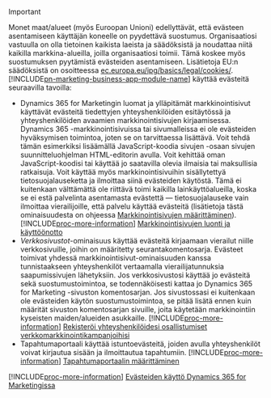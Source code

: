 > [!IMPORTANT]
> Monet maat/alueet (myös Euroopan Unioni) edellyttävät, että evästeen asentamiseen käyttäjän koneelle on pyydettävä suostumus. Organisaatiosi vastuulla on olla tietoinen kaikista laeista ja säädöksistä ja noudattaa niitä kaikilla markkina-alueilla, joilla organisaatiosi toimii. Tämä koskee myös suostumuksen pyytämistä evästeiden asentamiseen. Lisätietoja EU:n säädöksistä on osoitteessa [ec.europa.eu/ipg/basics/legal/cookies/](http://ec.europa.eu/ipg/basics/legal/cookies/). [!INCLUDE[pn-marketing-business-app-module-name](../includes/pn-marketing-business-app-module-name.md)] käyttää evästeitä seuraavilla tavoilla:
> - Dynamics 365 for Marketingin luomat ja ylläpitämät markkinointisivut käyttävät evästeitä tiedettyjen yhteyshenkilöiden esitäytössä ja yhteyshenkilöiden avaamien markkinointisivujen kirjaamisessa. Dynamics 365 -markkinointisivuissa tai sivumalleissa ei ole evästeiden hyväksymisen toimintoa, joten se on tarvittaessa lisättävä. Voit tehdä tämän esimerkiksi lisäämällä JavaScript-koodia sivujen <head>-osaan sivujen suunnitteluohjelman HTML-editorin avulla. Voit kehittää oman JavaScript-koodisi tai käyttää jo saatavilla olevia ilmaisia tai maksullisia ratkaisuja. Voit käyttää myös markkinointisivuihin sisällytettyä tietosuojalauseketta ja ilmoittaa siinä evästeiden käytöstä. Tämä ei kuitenkaan välttämättä ole riittävä toimi kaikilla lainkäyttöalueilla, koska se ei estä palvelinta asentamasta evästettä &mdash; tietosuojalauseke vain ilmoittaa vierailijoille, että palvelu käyttää evästeitä (lisätietoja tästä ominaisuudesta on ohjeessa [Markkinointisivujen määrittäminen](../marketing/marketing-settings.md#config-mkt-pages)). [!INCLUDE[proc-more-information](../includes/proc-more-information.md)] [Markkinointisivujen luonti ja käyttöönotto](../marketing/create-deploy-marketing-pages.md)
> - _Verkkosivustot_-ominaisuus käyttää evästeitä kirjaamaan vierailut niille verkkosivuille, joihin on määritetty seurantakomentosarja. Evästeet toimivat yhdessä markkinointisivut-ominaisuuden kanssa tunnistaakseen yhteyshenkilöt vertaamalla vierailijatunnuksia saapumissivujen lähetyksiin. Jos verkkosivustosi käyttää jo evästeitä sekä suostumustoimintoa, se todennäköisesti kattaa jo Dynamics 365 for Marketing -sivuston komentosarjan. Jos sivustossasi ei kuitenkaan ole evästeiden käytön suostumustoimintoa, se pitää lisätä ennen kuin määrität sivuston komentosarjan sivuille, joita käytetään markkinointiin kyseisten maiden/alueiden asukkaille. [!INCLUDE[proc-more-information](../includes/proc-more-information.md)] [Rekisteröi yhteyshenkilöidesi osallistumiset verkkomarkkinointikampanjoihisi](../marketing/register-engagement.md)
> - Tapahtumaportaali käyttää istuntoevästeitä, joiden avulla yhteyshenkilöt voivat kirjautua sisään ja ilmoittautua tapahtumiin. [!INCLUDE[proc-more-information](../includes/proc-more-information.md)] [Tapahtumaportaalin määrittäminen](../marketing/set-up-event-portal.md)
> 
> [!INCLUDE[proc-more-information](../includes/proc-more-information.md)] [Evästeiden käyttö Dynamics 365 for Marketingissa](../marketing/cookies.md)
